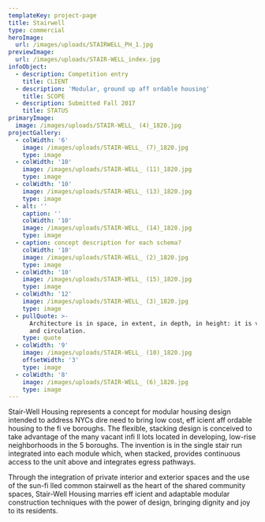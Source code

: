 ```yaml
---
templateKey: project-page
title: Stairwell
type: commercial
heroImage:
  url: /images/uploads/STAIRWELL_PH_1.jpg
previewImage:
  url: /images/uploads/STAIR-WELL_index.jpg
infoObject:
  - description: Competition entry
    title: CLIENT
  - description: 'Modular, ground up aff ordable housing'
    title: SCOPE
  - description: Submitted Fall 2017
    title: STATUS
primaryImage:
  image: /images/uploads/STAIR-WELL_ (4)_1820.jpg
projectGallery:
  - colWidth: '6'
    image: /images/uploads/STAIR-WELL_ (7)_1820.jpg
    type: image
  - colWidth: '10'
    image: /images/uploads/STAIR-WELL_ (11)_1820.jpg
    type: image
  - colWidth: '10'
    image: /images/uploads/STAIR-WELL_ (13)_1820.jpg
    type: image
  - alt: ''
    caption: ''
    colWidth: '10'
    image: /images/uploads/STAIR-WELL_ (14)_1820.jpg
    type: image
  - caption: concept description for each schema?
    colWidth: '10'
    image: /images/uploads/STAIR-WELL_ (2)_1820.jpg
    type: image
  - colWidth: '10'
    image: /images/uploads/STAIR-WELL_ (15)_1820.jpg
    type: image
  - colWidth: '12'
    image: /images/uploads/STAIR-WELL_ (3)_1820.jpg
    type: image
  - pullQuote: >-
      Architecture is in space, in extent, in depth, in height: it is volumes
      and circulation.
    type: quote
  - colWidth: '9'
    image: /images/uploads/STAIR-WELL_ (10)_1820.jpg
    offsetWidth: '3'
    type: image
  - colWidth: '8'
    image: /images/uploads/STAIR-WELL_ (6)_1820.jpg
    type: image
---
```

Stair-Well Housing represents a concept for modular housing
 design intended to address NYCs dire need to bring low
 cost, eff icient aff ordable housing to the fi ve boroughs. The
 flexible, stacking design is conceived to take advantage of
 the many vacant infi ll lots located in developing, low-rise
 neighborhoods in the 5 boroughs. The invention is in the
 single stair run integrated into each module which, when
 stacked, provides continuous access to the unit above and
 integrates egress pathways.

Through the integration of private interior and exterior spaces
 and the use of the sun-fi lled common stairwell as the
 heart of the shared community spaces, Stair-Well Housing
 marries eff icient and adaptable modular construction techniques
 with the power of design, bringing dignity and joy to
 its residents.
